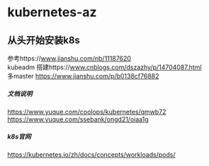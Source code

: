 # kubernetes-az
## 从头开始安装k8s
参考https://www.jianshu.com/nb/11187620<br/>
kubeadm 搭建https://www.cnblogs.com/dszazhy/p/14704087.html<br/>
多master https://www.jianshu.com/p/b0138cf76882<br/>
##### 文档说明
https://www.yuque.com/coolops/kubernetes/qmwb72 <br/>
https://www.yuque.com/ssebank/ongd21/oiaa1g <br/>
##### k8s官网
https://kubernetes.io/zh/docs/concepts/workloads/pods/
